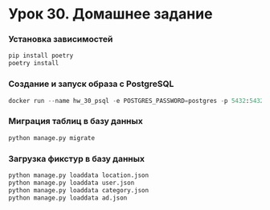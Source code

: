 # Урок 30. Домашнее задание


### Установка зависимостей

```python
pip install poetry
poetry install
```


### Создание и запуск образа с PostgreSQL

```python
docker run --name hw_30_psql -e POSTGRES_PASSWORD=postgres -p 5432:5432 -d postgres
```

### Миграция таблиц в базу данных

```python
python manage.py migrate
```


### Загрузка фикстур в базу данных

```python
python manage.py loaddata location.json
python manage.py loaddata user.json
python manage.py loaddata category.json
python manage.py loaddata ad.json
```
